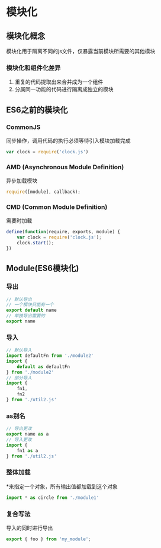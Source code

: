 # 模块化

## 模块化概念

模块化用于隔离不同的js文件，仅暴露当前模块所需要的其他模块

### 模块化和组件化差异

1. 重复的代码提取出来合并成为一个组件
2. 分属同一功能的代码进行隔离成独立的模块

## ES6之前的模块化

### CommonJS

同步操作，调用代码的执行必须等待引入模块加载完成

```js
var clock = require('clock.js')
```

### AMD (Asynchronous Module Definition)

异步加载模块

```js
require([module], callback);
```

### CMD (Common Module Definition)

需要时加载

```js
define(function(require, exports, module) {
    var clock = require('clock.js');
    clock.start();
})
```

## Module(ES6模块化)

### 导出

```js
// 默认导出
// 一个模块只能有一个
export default name
// 单独导出需要的
export name
```

### 导入

```js
// 默认导入
import defaultFn from './module2'
import {
    default as defaultFn
} from './module2'
// 部分导入
import {
    fn1,
    fn2
} from './util2.js'
```

### as别名

```js
// 导出更改
export name as a
// 导入更改
import {
    fn1 as a
} from './util2.js'
```

### 整体加载

*来指定一个对象，所有输出值都加载到这个对象

```js
import * as circle from './module1'
```

### 复合写法

导入的同时进行导出

```js
export { foo } from 'my_module';
```

